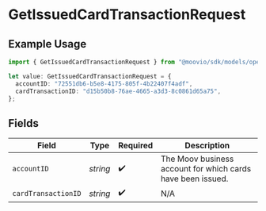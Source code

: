 # GetIssuedCardTransactionRequest

## Example Usage

```typescript
import { GetIssuedCardTransactionRequest } from "@moovio/sdk/models/operations";

let value: GetIssuedCardTransactionRequest = {
  accountID: "72551db6-b5e8-4175-805f-4b22407f4adf",
  cardTransactionID: "d15b50b8-76ae-4665-a3d3-8c0861d65a75",
};
```

## Fields

| Field                                                       | Type                                                        | Required                                                    | Description                                                 |
| ----------------------------------------------------------- | ----------------------------------------------------------- | ----------------------------------------------------------- | ----------------------------------------------------------- |
| `accountID`                                                 | *string*                                                    | :heavy_check_mark:                                          | The Moov business account for which cards have been issued. |
| `cardTransactionID`                                         | *string*                                                    | :heavy_check_mark:                                          | N/A                                                         |